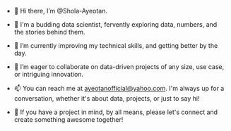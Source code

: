 - 👋 Hi there, I’m @Shola-Ayeotan.

- 👀 I'm a budding data scientist, fervently exploring data, numbers, and the stories behind them. 

- 🌱  I’m currently improving my technical skills, and getting better by the day.

- 💞️ I’m eager to collaborate on data-driven projects of any size, use case, or intriguing innovation.

- 📫 You can reach me at ayeotanofficial@yahoo.com. I'm always up for a conversation, whether it's about data, projects, or just to say hi!

- 🤝 If you have a project in mind, by all means, please let's connect and create something awesome together!

<!---
Shola-Ayeotan/Shola-Ayeotan is a ✨ special ✨ repository because its `README.md` (this file) appears on your GitHub profile.
You can click the Preview link to take a look at your changes.
--->
